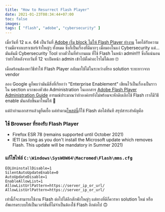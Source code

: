 ```yaml
---
title: "How to Resurrect Flash Player"
date: 2021-01-23T08:34:44+07:00
toc: false
images:
tags: [ "flash", "adobe", "cybersecurity" ]
---
```


เมื่อวันที่ 12 ม.ค. 64 เป็นวันที่ [Adobe เริ่ม block ไม่ให้ Flash Player ทำงาน](https://www.adobe.com/products/flashplayer/enterprise-end-of-life.html) โดยได้รับความร่วมมือจากเบราเซอร์เจ้าใหญ่ๆ ทั้งหมด ซึ่งก็เป็นเรื่องที่ดีมากๆ เมื่อมองในแง่ Cybersecurity แต่&hellip; มันดันมี Cybersecurity Tool บางตัวในที่ทำงานผม ที่ใช้ Flash ในหน้า admin!!! ซึ่งก็แน่นอนว่าทำให้หลังจากวันที่ 12 จะเปิดหน้า admin เข้าไปตั้งค่าอะไรไม่ได้เลย 🙄

เดือดร้อนต้องหาวิธีทำให้ Flash Player กลับมาใช้ได้ในระหว่างที่รอ solution ระยะยาวจาก vendor

ลอง Google ดูก็พบว่ามันมีสิ่งที่เรียกว่า "Enterprise Enablement" เขียนไว้เป็นเรื่องเป็นราวใน section แรกของหัวข้อ Administration ในเอกสาร [Adobe Flash Player Administration Guide](https://www.adobe.com/devnet/flashplayer/articles/flash_player_admin_guide.html) อารมณ์ประมาณว่าถ้าองค์กรยังไม่พร้อมจะหักดิบเลิกใช้ Flash เราก็มีวิธี enable มันกลับขึ้นมาใหม่ให้ 🎉

แต่ถ้าอ่านเอกสารแล้วดูยืดเยื้อ แค่ทำตาม[โพสต์นี้](https://community.adobe.com/t5/flash-player/flash-player-stops-working-after-12-jan-2021/m-p/11747456?page=1#M210670)ก็ใช้ Flash ต่อได้ทันที สรุปสาระสำคัญคือ

### ใช้ Browser ที่รองรับ Flash Player

* Firefox ESR 78 (remains supported until October 2021)
* IE11 (as long as you don't install the Microsoft update which removes Flash. This update will be mandatory in Summer 2021)

### แก้ไขไฟล์ `C:\Windows\SysWOW64\Macromed\Flash\mms.cfg`

```
EOLUninstallDisable=1
SilentAutoUpdateEnable=0
AutoUpdateDisable=1
EnableAllowList=1
AllowListUrlPattern=https://server_ip_or_url/
AllowListUrlPattern=https://server_ip_or_url/
```

เท่านี้ก็จะสามารถใช้งาน Flash ต่อไปได้อีกสักพักใหญ่ๆ แต่ทางที่ดีก็ควรหา solution ใหม่ หรืออัพเกรดระบบให้เป็นเวอร์ชันที่ไม่จำเป็นต้องใช้ Flash อีกต่อไป 🙃
